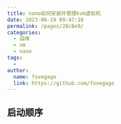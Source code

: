 ```yaml
---
title: nano如何安装并管理kvm虚拟机
date: 2023-06-19 09:47:16
permalink: /pages/28c8e9/
categories:
  - 运维
  - vm
  - nano
tags:
  - 
author: 
  name: fovegage
  link: https://github.com/fovegage
---
```


## 启动顺序
